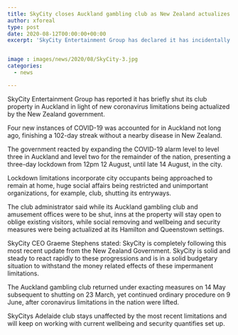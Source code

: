 ```yaml
---
title: SkyCity closes Auckland gambling club as New Zealand actualizes new transitory lockdown restrictions
author: xforeal 
type: post
date: 2020-08-12T00:00:00+00:00
excerpt: 'SkyCity Entertainment Group has declared it has incidentally shut its gambling club property in Auckland because of new coronavirus limitations being executed by the New Zealand government '


image : images/news/2020/08/SkyCity-3.jpg
categories:
  - news

---
```

SkyCity Entertainment Group has reported it has briefly shut its club property in Auckland in light of new coronavirus limitations being actualized by the New Zealand government. 

Four new instances of COVID-19 was accounted for in Auckland not long ago, finishing a 102-day streak without a nearby disease in New Zealand. 

The government reacted by expanding the COVID-19 alarm level to level three in Auckland and level two for the remainder of the nation, presenting a three-day lockdown from 12pm 12 August, until late 14 August, in the city. 

Lockdown limitations incorporate city occupants being approached to remain at home, huge social affairs being restricted and unimportant organizations, for example, club, shutting its entryways. 

The club administrator said while its Auckland gambling club and amusement offices were to be shut, inns at the property will stay open to oblige existing visitors, while social removing and wellbeing and security measures were being actualized at its Hamilton and Queenstown settings. 

SkyCity CEO Graeme Stephens stated: SkyCity is completely following this most recent update from the New Zealand Government. SkyCity is solid and steady to react rapidly to these progressions and is in a solid budgetary situation to withstand the money related effects of these impermanent limitations. 

The Auckland gambling club returned under exacting measures on 14 May subsequent to shutting on 23 March, yet continued ordinary procedure on 9 June, after coronavirus limitations in the nation were lifted. 

SkyCitys Adelaide club stays unaffected by the most recent limitations and will keep on working with current wellbeing and security quantifies set up.